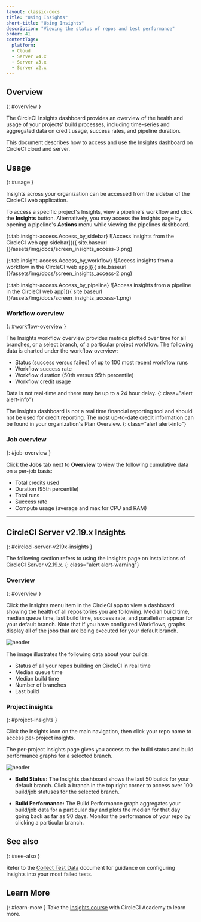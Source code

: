 ```yaml
---
layout: classic-docs
title: "Using Insights"
short-title: "Using Insights"
description: "Viewing the status of repos and test performance"
order: 41
contentTags: 
  platform:
  - Cloud
  - Server v4.x
  - Server v3.x
  - Server v2.x
---
```


## Overview
{: #overview }

The CircleCI Insights dashboard provides an overview of the health and usage of
your projects' build processes, including time-series and aggregated data on credit usage,
success rates, and pipeline duration.

This document describes how to access and use the Insights dashboard on CircleCI cloud and server.

## Usage
{: #usage }

Insights across your organization can be accessed from the sidebar of the
CircleCI web application.

To access a specific project's Insights, view a pipeline's workflow and click
 the **Insights** button. Alternatively, you may access the Insights page by
 opening a pipeline's **Actions** menu while viewing the pipelines dashboard.

{:.tab.insight-access.Access_by_sidebar}
![Access insights from the CircleCI web app sidebar]({{ site.baseurl }}/assets/img/docs/screen_insights_access-3.png)

{:.tab.insight-access.Access_by_workflow}
![Access insights from a workflow in the CircleCI web app]({{ site.baseurl }}/assets/img/docs/screen_insights_access-2.png)

{:.tab.insight-access.Access_by_pipeline}
![Access insights from a pipeline in the CircleCI web app]({{ site.baseurl }}/assets/img/docs/screen_insights_access-1.png)

### Workflow overview
{: #workflow-overview }

The Insights workflow overview provides metrics plotted over time for all branches, or a select branch, of a particular project workflow. The following data is charted under the workflow overview:

- Status (success versus failed) of up to 100 most recent workflow runs
- Workflow success rate
- Workflow duration (50th versus 95th percentile)
- Workflow credit usage

Data is not real-time and there may be up to a 24 hour delay.
{: class="alert alert-info"}

The Insights dashboard is not a real time financial reporting tool and should
not be used for credit reporting. The most up-to-date credit information can be
found in your organization's Plan Overview.
{: class="alert alert-info"}

### Job overview
{: #job-overview }

Click the **Jobs** tab next to **Overview** to view the following cumulative data on a per-job basis:

- Total credits used
- Duration (95th percentile)
- Total runs
- Success rate
- Compute usage (average and max for CPU and RAM)

---

## CircleCI Server v2.19.x Insights
{: #circleci-server-v219x-insights }

The following section refers to using the Insights page on installations of CircleCI Server v2.19.x.
{: class="alert alert-warning"}

### Overview
{: #overview }

Click the Insights menu item in the CircleCI app to view a dashboard showing the health of all repositories you are following. Median build time, median queue time, last build time, success rate, and parallelism appear for your default branch. Note that if you have configured Workflows, graphs display all of the jobs that are being executed for your default branch.

![header](/docs/assets/img/docs/insights-1.0.gif)

The image illustrates the following data about your builds:

- Status of all your repos building on CircleCI in real time
- Median queue time
- Median build time
- Number of branches
- Last build

### Project insights
{: #project-insights }

Click the Insights icon on the main navigation, then click your repo name to access per-project insights.

The per-project insights page gives you access to the build status and build performance graphs for a selected branch.

![header](/docs/assets/img/docs/insights-current-build.png)

- **Build Status:** The Insights dashboard shows the last 50 builds for your default branch. Click a branch in the top right corner to access over 100 build/job statuses for the selected branch.

- **Build Performance:** The Build Performance graph aggregates your build/job data for a particular day and plots the median for that day going back as far as 90 days. Monitor the performance of your repo by clicking a particular branch.


## See also
{: #see-also }

Refer to the [Collect Test Data](/docs/collect-test-data/) document for guidance on configuring Insights into your most failed tests.

## Learn More
{: #learn-more }
Take the [Insights course](https://academy.circleci.com/insights-course?access_code=public-2021) with CircleCI Academy to learn more.
